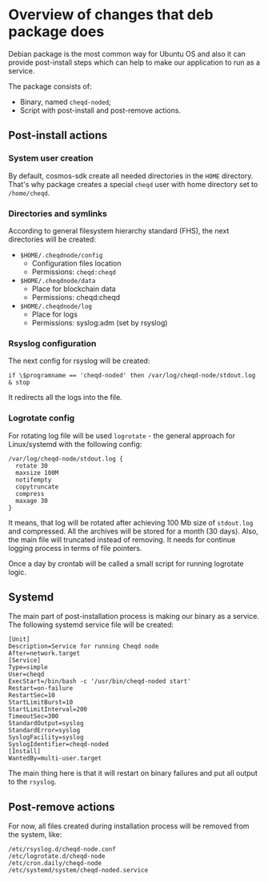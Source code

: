 # Overview of changes that deb package does

Debian package is the most common way for Ubuntu OS and also it can provide post-install steps which can help to make our application to run as a service.

The package consists of:

* Binary, named `cheqd-noded`;
* Script with post-install and post-remove actions. 

## Post-install actions

### System user creation

By default, cosmos-sdk create all needed directories in the `HOME` directory. That's why package creates a special `cheqd` user with home directory set to `/home/cheqd`.

### Directories and symlinks

According to general filesystem hierarchy standard \(FHS\), the next directories will be created:

* `$HOME/.cheqdnode/config`
  * Configuration files location
  * Permissions: `cheqd:cheqd`
* `$HOME/.cheqdnode/data`
  * Place for blockchain data
  * Permissions: cheqd:cheqd
* `$HOME/.cheqdnode/log`
  * Place for logs
  * Permissions: syslog:adm \(set by rsyslog\)


### Rsyslog configuration

The next config for rsyslog will be created:

```text
if \$programname == 'cheqd-noded' then /var/log/cheqd-node/stdout.log
& stop
```

It redirects all the logs into the file.

### Logrotate config

For rotating log file will be used `logrotate` - the general approach for Linux/systemd with the following config:

```text
/var/log/cheqd-node/stdout.log {
  rotate 30
  maxsize 100M
  notifempty
  copytruncate
  compress
  maxage 30
}
```

It means, that log will be rotated after achieving 100 Mb size of `stdout.log` and compressed. All the archives will be stored for a month \(30 days\). Also, the main file will truncated instead of removing. It needs for continue logging process in terms of file pointers.

Once a day by crontab will be called a small script for running logrotate logic.

## Systemd

The main part of post-installation process is making our binary as a service. The following systemd service file will be created:

```text
[Unit]
Description=Service for running Cheqd node
After=network.target
[Service]
Type=simple
User=cheqd
ExecStart=/bin/bash -c '/usr/bin/cheqd-noded start'
Restart=on-failure
RestartSec=10
StartLimitBurst=10
StartLimitInterval=200
TimeoutSec=300
StandardOutput=syslog
StandardError=syslog
SyslogFacility=syslog
SyslogIdentifier=cheqd-noded
[Install]
WantedBy=multi-user.target
```

The main thing here is that it will restart on binary failures and put all output to the `rsyslog`.

## Post-remove actions

For now, all files created during installation process will be removed from the system, like:

```text
/etc/rsyslog.d/cheqd-node.conf
/etc/logrotate.d/cheqd-node
/etc/cron.daily/cheqd-node
/etc/systemd/system/cheqd-noded.service
```

